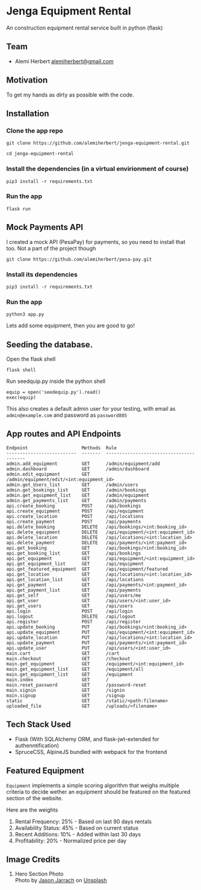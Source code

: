 # Jenga Equipment Rental
An construction equipment rental service built in python (flask)

## Team
- Alemi Herbert <alemiherbert@gmail.com>

## Motivation
To get my hands as dirty as possible with the code. 

## Installation
### Clone the app repo
```(bash)
git clone https://github.com/alemiherbert/jenga-equipment-rental.git

cd jenga-equipment-rental
```
### Install the dependencies (in a virtual envirionment of course)
```(bash)
pip3 install -r requirements.txt
```
### Run the app
```
flask run
```
## Mock Payments API
I created a mock API (PesaPay) for payments, so you need to install that too. Not a part of the project though
```(bash)
git clone https://github.com/alemiherbert/pesa-pay.git
```
### Install its dependencies
```(bash)
pip3 install -r requirements.txt
```
### Run the app
```
python3 app.py
```
Lets add some equipment, then you are good to go!
## Seeding the database.
Open the flask shell
```(bash)
flask shell
```
Run seedquip.py inside the python shell
```(python)
equip = open('seedequip.py').read()
exec(equip)
```
This also creates a default admin user for your testing, with email as `admin@example.com` and password as `password885`
## App routes and API Endpoints
```
Endpoint                    Methods  Rule
--------------------------  -------  ----------------------------------------
admin.add_equipment         GET      /admin/equipment/add
admin.dashboard             GET      /admin/dashboard
admin.edit_equipment        GET      /admin/equipment/edit/<int:equipment_id>
admin.get_Users_list        GET      /admin/users
admin.get_bookings_list     GET      /admin/bookings
admin.get_equipment_list    GET      /admin/equipment
admin.get_payments_list     GET      /admin/payments
api.create_booking          POST     /api/bookings
api.create_equipment        POST     /api/equipment
api.create_location         POST     /api/locations
api.create_payment          POST     /api/payments
api.delete_booking          DELETE   /api/bookings/<int:booking_id>
api.delete_equipment        DELETE   /api/equipment/<int:equipment_id>
api.delete_location         DELETE   /api/locations/<int:location_id>
api.delete_payment          DELETE   /api/payments/<int:payment_id>
api.get_booking             GET      /api/bookings/<int:booking_id>
api.get_booking_list        GET      /api/bookings
api.get_equipment           GET      /api/equipment/<int:equipment_id>
api.get_equipment_list      GET      /api/equipment
api.get_featured_equipment  GET      /api/equipment/featured
api.get_location            GET      /api/locations/<int:location_id>
api.get_location_list       GET      /api/locations
api.get_payment             GET      /api/payments/<int:payment_id>
api.get_payment_list        GET      /api/payments
api.get_self                GET      /api/users/me
api.get_user                GET      /api/users/<int:user_id>
api.get_users               GET      /api/users
api.login                   POST     /api/login
api.logout                  DELETE   /api/logout
api.register                POST     /api/register
api.update_booking          PUT      /api/bookings/<int:booking_id>
api.update_equipment        PUT      /api/equipment/<int:equipment_id>
api.update_location         PUT      /api/locations/<int:location_id>
api.update_payment          PUT      /api/payments/<int:payment_id>
api.update_user             PUT      /api/users/<int:user_id>
main.cart                   GET      /cart
main.checkout               GET      /checkout
main.get_equipment          GET      /equipment/<int:equipment_id>
main.get_equipment_list     GET      /equipment/all
main.get_equipment_list     GET      /equipment
main.index                  GET      /
main.reset_password         GET      /password-reset
main.signin                 GET      /signin
main.signup                 GET      /signup
static                      GET      /static/<path:filename>
uploaded_file               GET      /uploads/<filename>
```

## Tech Stack Used
- Flask (With SQLAlchemy ORM, and flask-jwt-extended for authenntification)
- SpruceCSS, AlpineJS bundled with webpack for the frontend

## Featured Equipment
`Equipment` implements a simple scoring algorithm that weighs multiple criteria to decide wether an equipment should be featured on the featured section of the website.

Here are the weights
1. Rental Frequency: 25% - Based on last 90 days rentals
2. Availability Status: 45% - Based on current status
3. Recent Additions: 10% - Added within last 30 days
4. Profitability: 20% - Normalized price per day

## Image Credits
1. Hero Section Photo <br>
Photo by <a href="https://unsplash.com/@jasonjarr?utm_content=creditCopyText&utm_medium=referral&utm_source=unsplash">Jason Jarrach</a> on <a href="https://unsplash.com/photos/orange-and-black-heavy-equipment-on-brown-sand-7deCnQFcrUw?utm_content=creditCopyText&utm_medium=referral&utm_source=unsplash">Unsplash</a>
      